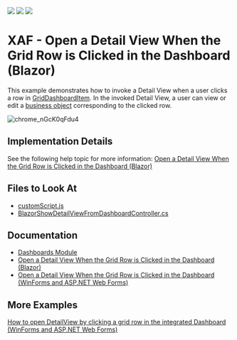<!-- default badges list -->
![](https://img.shields.io/endpoint?url=https://codecentral.devexpress.com/api/v1/VersionRange/434202214/23.1.5%2B)
[![](https://img.shields.io/badge/Open_in_DevExpress_Support_Center-FF7200?style=flat-square&logo=DevExpress&logoColor=white)](https://supportcenter.devexpress.com/ticket/details/T1049664)
[![](https://img.shields.io/badge/📖_How_to_use_DevExpress_Examples-e9f6fc?style=flat-square)](https://docs.devexpress.com/GeneralInformation/403183)
<!-- default badges end -->
# XAF - Open a Detail View When the Grid Row is Clicked in the Dashboard (Blazor)

This example demonstrates how to invoke a Detail View when a user clicks a row in [GridDashboardItem](https://docs.devexpress.com/Dashboard/DevExpress.DashboardCommon.GridDashboardItem). In the invoked Detail View, a user can view or edit a [business object](https://docs.devexpress.com/eXpressAppFramework/113664/business-model-design-orm) corresponding to the clicked row.

![chrome_nGcK0qFdu4](https://github.com/DevExpress-Examples/xaf-blazor-open-detail-view-when-grid-row-is-clicked-in-the-dashboard/assets/14300209/aa365b61-91ac-4cd2-9a5e-bec7b8316c9c)

## Implementation Details
See the following help topic for more information: [Open a Detail View When the Grid Row is Clicked in the Dashboard (Blazor)](https://docs.devexpress.com/eXpressAppFramework/403531/analytics/dashboards/open-a-detail-view-when-the-grid-row-is-clicked-in-the-dashboard-blazor)

## Files to Look At

- [customScript.js](CS/EF/OpenViewFromDashboardEF/OpenViewFromDashboardEF.Blazor.Server/wwwroot/js/customScript.js)
- [BlazorShowDetailViewFromDashboardController.cs](CS/EF/OpenViewFromDashboardEF/OpenViewFromDashboardEF.Blazor.Server/Controllers/BlazorShowDetailViewFromDashboardController.cs)

## Documentation

- [Dashboards Module](https://docs.devexpress.com/eXpressAppFramework/117449/analytics/dashboards-module)
- [Open a Detail View When the Grid Row is Clicked in the Dashboard (Blazor)](https://docs.devexpress.com/eXpressAppFramework/403531/analytics/dashboards/open-a-detail-view-when-the-grid-row-is-clicked-in-the-dashboard-blazor)
- [Open a Detail View When the Grid Row is Clicked in the Dashboard (WinForms and ASP.NET Web Forms)](https://docs.devexpress.com/eXpressAppFramework/118348/analytics/dashboards/open-a-detail-view-when-the-grid-row-is-clicked-in-the-dashboard-winforms-web-forms)

## More Examples

[How to open DetailView by clicking a grid row in the integrated Dashboard (WinForms and ASP.NET Web Forms)](https://github.com/DevExpress-Examples/XAF_how-to-open-detailview-by-clicking-a-grid-row-in-the-integrated-dashboard-t488012) 
